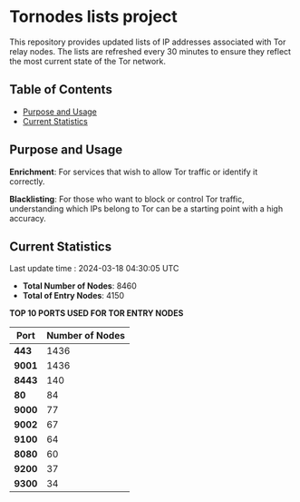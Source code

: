 # Tornodes lists project

This repository provides updated lists of IP addresses associated with Tor relay nodes. The lists are refreshed every 30 minutes to ensure they reflect the most current state of the Tor network.

## Table of Contents

- [Purpose and Usage](#purpose-and-usage)
- [Current Statistics](#current-statistics)


## Purpose and Usage

**Enrichment**: For services that wish to allow Tor traffic or identify it correctly.

**Blacklisting**: For those who want to block or control Tor traffic, understanding which IPs belong to Tor can be a starting point with a high accuracy.

## Current Statistics

Last update time : 2024-03-18 04:30:05 UTC

- **Total Number of Nodes**: 8460
- **Total of Entry Nodes**: 4150

**TOP 10 PORTS USED FOR TOR ENTRY NODES**

| **Port** | **Number of Nodes** |
|------|-----------------|
| **443**   | 1436  |
| **9001**   | 1436  |
| **8443**   | 140  |
| **80**   | 84  |
| **9000**   | 77  |
| **9002**   | 67  |
| **9100**   | 64  |
| **8080**   | 60  |
| **9200**   | 37  |
| **9300**   | 34  |

